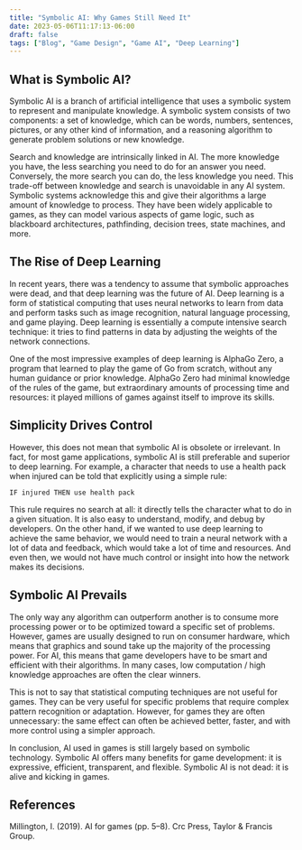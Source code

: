 ```yaml
---
title: "Symbolic AI: Why Games Still Need It"
date: 2023-05-06T11:17:13-06:00
draft: false
tags: ["Blog", "Game Design", "Game AI", "Deep Learning"]
---
```


## What is Symbolic AI?

Symbolic AI is a branch of artificial intelligence that uses a symbolic system to represent and manipulate knowledge. A symbolic system consists of two components: a set of knowledge, which can be words, numbers, sentences, pictures, or any other kind of information, and a reasoning algorithm to generate problem solutions or new knowledge.

Search and knowledge are intrinsically linked in AI. The more knowledge you have, the less searching you need to do for an answer you need. Conversely, the more search you can do, the less knowledge you need. This trade-off between knowledge and search is unavoidable in any AI system. Symbolic systems acknowledge this and give their algorithms a large amount of knowledge to process. They have been widely applicable to games, as they can model various aspects of game logic, such as blackboard architectures, pathfinding, decision trees, state machines, and more.

## The Rise of Deep Learning

In recent years, there was a tendency to assume that symbolic approaches were dead, and that deep learning was the future of AI. Deep learning is a form of statistical computing that uses neural networks to learn from data and perform tasks such as image recognition, natural language processing, and game playing. Deep learning is essentially a compute intensive search technique: it tries to find patterns in data by adjusting the weights of the network connections.

One of the most impressive examples of deep learning is AlphaGo Zero, a program that learned to play the game of Go from scratch, without any human guidance or prior knowledge. AlphaGo Zero had minimal knowledge of the rules of the game, but extraordinary amounts of processing time and resources: it played millions of games against itself to improve its skills.

## Simplicity Drives Control

However, this does not mean that symbolic AI is obsolete or irrelevant. In fact, for most game applications, symbolic AI is still preferable and superior to deep learning. For example, a character that needs to use a health pack when injured can be told that explicitly using a simple rule:

 ```
IF injured THEN use health pack
```

This rule requires no search at all: it directly tells the character what to do in a given situation. It is also easy to understand, modify, and debug by developers. On the other hand, if we wanted to use deep learning to achieve the same behavior, we would need to train a neural network with a lot of data and feedback, which would take a lot of time and resources. And even then, we would not have much control or insight into how the network makes its decisions.

## Symbolic AI Prevails

The only way any algorithm can outperform another is to consume more processing power or to be optimized toward a specific set of problems. However, games are usually designed to run on consumer hardware, which means that graphics and sound take up the majority of the processing power. For AI, this means that game developers have to be smart and efficient with their algorithms. In many cases, low computation / high knowledge approaches are often the clear winners.

This is not to say that statistical computing techniques are not useful for games. They can be very useful for specific problems that require complex pattern recognition or adaptation. However, for games they are often unnecessary: the same effect can often be achieved better, faster, and with more control using a simpler approach.

In conclusion, AI used in games is still largely based on symbolic technology. Symbolic AI offers many benefits for game development: it is expressive, efficient, transparent, and flexible. Symbolic AI is not dead: it is alive and kicking in games.

## References

Millington, I. (2019). AI for games (pp. 5–8). Crc Press, Taylor & Francis Group.